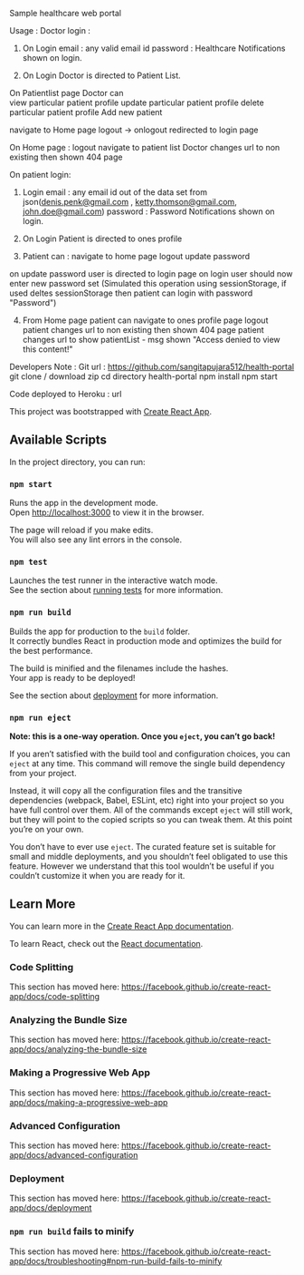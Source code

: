 Sample healthcare web portal

Usage :
Doctor login :

1) On Login
email : any valid email id
password : Healthcare
Notifications shown on login.

2) On Login Doctor is directed to Patient List.

On Patientlist page
Doctor can  
view particular patient profile
update particular patient profile
delete particular patient profile
Add new patient

navigate to Home page
logout -> onlogout redirected to login page

On Home page :
logout
navigate to patient list
Doctor changes url to non existing then shown 404 page

On patient login:

1) Login 
email : any  email id out of the data set from json(denis.penk@gmail.com , ketty.thomson@gmail.com, john.doe@gmail.com)
password : Password
Notifications shown on login.

2) On Login Patient is directed to ones profile
3) Patient can :
navigate to home page
logout
update password

on update password user is directed to login page
on login user should now enter new password set
(Simulated this operation using sessionStorage, if used deltes sessionStorage then patient can login with password "Password")

4) From Home page patient can
navigate to ones profile page
logout
patient changes url to non existing then shown 404 page
patient changes url to show patientList - msg shown "Access denied to view this content!"


Developers Note :
Git url : https://github.com/sangitapujara512/health-portal
git clone / download zip
cd directory health-portal
npm install
npm start

Code deployed to Heroku : url 

This project was bootstrapped with [Create React App](https://github.com/facebook/create-react-app).

## Available Scripts

In the project directory, you can run:

### `npm start`

Runs the app in the development mode.<br />
Open [http://localhost:3000](http://localhost:3000) to view it in the browser.

The page will reload if you make edits.<br />
You will also see any lint errors in the console.

### `npm test`

Launches the test runner in the interactive watch mode.<br />
See the section about [running tests](https://facebook.github.io/create-react-app/docs/running-tests) for more information.

### `npm run build`

Builds the app for production to the `build` folder.<br />
It correctly bundles React in production mode and optimizes the build for the best performance.

The build is minified and the filenames include the hashes.<br />
Your app is ready to be deployed!

See the section about [deployment](https://facebook.github.io/create-react-app/docs/deployment) for more information.

### `npm run eject`

**Note: this is a one-way operation. Once you `eject`, you can’t go back!**

If you aren’t satisfied with the build tool and configuration choices, you can `eject` at any time. This command will remove the single build dependency from your project.

Instead, it will copy all the configuration files and the transitive dependencies (webpack, Babel, ESLint, etc) right into your project so you have full control over them. All of the commands except `eject` will still work, but they will point to the copied scripts so you can tweak them. At this point you’re on your own.

You don’t have to ever use `eject`. The curated feature set is suitable for small and middle deployments, and you shouldn’t feel obligated to use this feature. However we understand that this tool wouldn’t be useful if you couldn’t customize it when you are ready for it.

## Learn More

You can learn more in the [Create React App documentation](https://facebook.github.io/create-react-app/docs/getting-started).

To learn React, check out the [React documentation](https://reactjs.org/).

### Code Splitting

This section has moved here: https://facebook.github.io/create-react-app/docs/code-splitting

### Analyzing the Bundle Size

This section has moved here: https://facebook.github.io/create-react-app/docs/analyzing-the-bundle-size

### Making a Progressive Web App

This section has moved here: https://facebook.github.io/create-react-app/docs/making-a-progressive-web-app

### Advanced Configuration

This section has moved here: https://facebook.github.io/create-react-app/docs/advanced-configuration

### Deployment

This section has moved here: https://facebook.github.io/create-react-app/docs/deployment

### `npm run build` fails to minify

This section has moved here: https://facebook.github.io/create-react-app/docs/troubleshooting#npm-run-build-fails-to-minify
